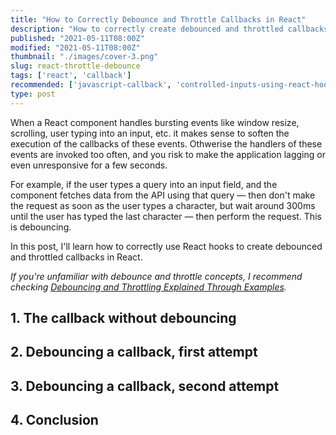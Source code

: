 ```yaml
---
title: "How to Correctly Debounce and Throttle Callbacks in React"
description: "How to correctly create debounced and throttled callbacks in React using useMemo() hook."
published: "2021-05-11T08:00Z"
modified: "2021-05-11T08:00Z"
thumbnail: "./images/cover-3.png"
slug: react-throttle-debounce
tags: ['react', 'callback']
recommended: ['javascript-callback', 'controlled-inputs-using-react-hooks']
type: post
---
```


When a React component handles bursting events like window resize, scrolling, user typing into an input, etc. it makes sense to soften the execution of the callbacks of these events. Othwerise the handlers of these events are invoked too often, and you risk to make the application lagging or even unresponsive for a few seconds.   

For example, if the user types a query into an input field, and the component fetches data from the API using that query &mdash; then don't make the request as soon as the user types a character, but wait around 300ms until the user has typed the last character &mdash; then perform the request. This is debouncing.  

In this post, I'll learn how to correctly use React hooks to create debounced and throttled callbacks in React.  

*If you're unfamiliar with debounce and throttle concepts, I recommend checking [Debouncing and Throttling Explained Through Examples](https://css-tricks.com/debouncing-throttling-explained-examples/).*

## 1. The callback without debouncing

## 2. Debouncing a callback, first attempt

## 3. Debouncing a callback, second attempt

## 4. Conclusion